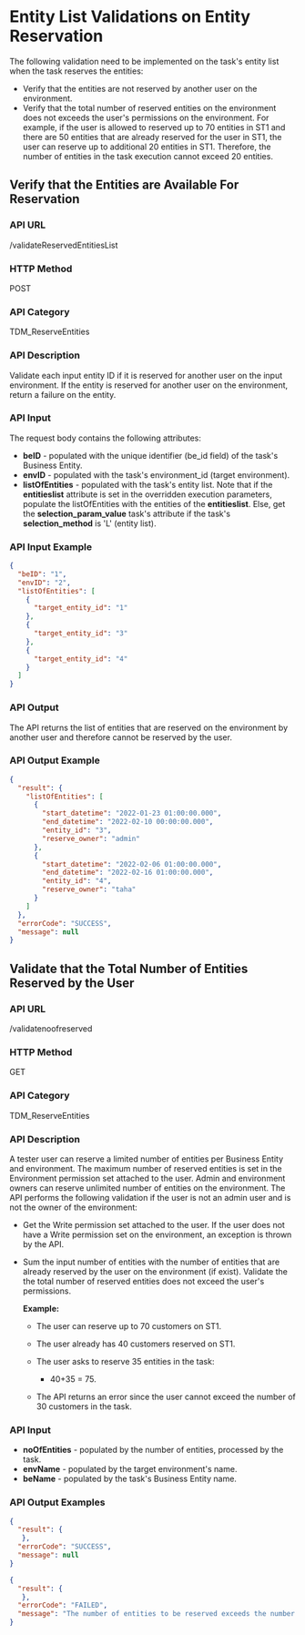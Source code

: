 # Entity List Validations on Entity Reservation

The following validation need to be implemented on the task's entity list when the task reserves the entities:

- Verify that the entities are not reserved by another user on the environment.
- Verify that the total number of reserved entities on the environment does not exceeds the user's permissions on the environment. For example, if the user is allowed to reserved up to 70 entities in ST1 and there are 50 entities that are already reserved for the user in ST1, the user can reserve up to additional 20 entities in ST1. Therefore, the number of entities in the task execution cannot exceed 20 entities.

## Verify that the Entities are Available For Reservation

### API URL

/validateReservedEntitiesList

### HTTP Method

POST

### API Category

TDM_ReserveEntities

### API Description

Validate each input entity ID if it is reserved for another user on the input environment. If the entity is reserved for another user on the environment, return a failure on the entity. 

### API Input

The request body contains the following attributes:

- **beID** - populated with the unique identifier (be_id field) of the task's Business Entity.
- **envID** - populated with the task's environment_id (target environment).
- **listOfEntities** - populated with the task's entity list.  Note that if the **entitieslist** attribute is set in the overridden execution parameters, populate the listOfEntities with the entities of the **entitieslist**. Else, get the **selection_param_value** task's attribute if the task's **selection_method** is 'L' (entity list).  

### API Input Example

```json
{
  "beID": "1",
  "envID": "2",
  "listOfEntities": [
    {
      "target_entity_id": "1"
    },
    {
      "target_entity_id": "3"
    },
    {
      "target_entity_id": "4"
    }
  ]
}
```



### API Output

The API returns the list of entities that are reserved on the environment by another user and therefore cannot be reserved by the user.

### API Output Example

```json
{
  "result": {
    "listOfEntities": [
      {
        "start_datetime": "2022-01-23 01:00:00.000",
        "end_datetime": "2022-02-10 00:00:00.000",
        "entity_id": "3",
        "reserve_owner": "admin"
      },
      {
        "start_datetime": "2022-02-06 01:00:00.000",
        "end_datetime": "2022-02-16 01:00:00.000",
        "entity_id": "4",
        "reserve_owner": "taha"
      }
    ]
  },
  "errorCode": "SUCCESS",
  "message": null
}
```



## Validate that the Total Number of Entities Reserved by the User

### API URL

/validatenoofreserved

### HTTP Method

GET

### API Category

TDM_ReserveEntities

### API Description

A tester user can reserve a limited number of entities per Business Entity and environment. The maximum number of reserved entities is set in the Environment permission set  attached to the user. Admin and environment owners can reserve unlimited number of entities on the environment.  The API performs the following validation if the user is not an admin user and is not the owner of the environment:

- Get the Write permission set attached to the user. If the user does not have a Write permission set on the environment, an exception is thrown by the API.

- Sum the input number of entities with the number of entities that are already reserved by the user on the environment (if exist). Validate the the total number of reserved entities does not exceed the user's permissions. 

  **Example:** 

  - The user can reserve up to 70 customers on ST1.

  - The user already has 40 customers reserved on ST1. 
  - The user asks to reserve 35 entities in the task:
    -  40+35 = 75. 
  - The API returns an error since the user cannot exceed the number of 30 customers in the task.

### API Input

- **noOfEntities** - populated by the number of entities, processed by the task.
- **envName** - populated by the target environment's name.
- **beName** - populated by the task's Business Entity name.



### API Output Examples

```json
{
  "result": {
   },
  "errorCode": "SUCCESS",
  "message": null
}
```



```json
{
  "result": {
   },
  "errorCode": "FAILED",
  "message": "The number of entities to be reserved exceeds the number of entities allowed for the user"
}
```

